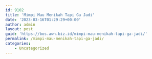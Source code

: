 ```yaml
---
id: 9102
title: 'Mimpi Mau Menikah Tapi Ga Jadi'
date: '2023-03-16T01:29:29+00:00'
author: admin
layout: post
guid: 'https://bos.awn.biz.id/mimpi-mau-menikah-tapi-ga-jadi/'
permalink: /mimpi-mau-menikah-tapi-ga-jadi/
categories:
    - Uncategorized
---
```


